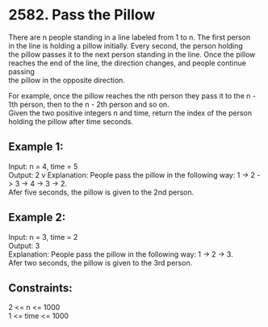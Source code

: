 # 2582. Pass the Pillow

There are n people standing in a line labeled from 1 to n. The first person </br>
in the line is holding a pillow initially. Every second, the person holding </br>
the pillow passes it to the next person standing in the line. Once the pillow </br>
reaches the end of the line, the direction changes, and people continue passing </br>
the pillow in the opposite direction. </br>

For example, once the pillow reaches the nth person they pass it to the n - </br>
1th person, then to the n - 2th person and so on. </br>
Given the two positive integers n and time, return the index of the person  </br>
holding the pillow after time seconds. </br>

## Example 1:

Input: n = 4, time = 5 </br>
Output: 2 v
Explanation: People pass the pillow in the following way: 1 -> 2 -> 3 -> 4 -> 3 -> 2. </br>
Afer five seconds, the pillow is given to the 2nd person. </br>

## Example 2:

Input: n = 3, time = 2 </br> 
Output: 3 </br>
Explanation: People pass the pillow in the following way: 1 -> 2 -> 3. </br>
Afer two seconds, the pillow is given to the 3rd person. </br>

## Constraints:

2 <= n <= 1000 </br>
1 <= time <= 1000 </br>
